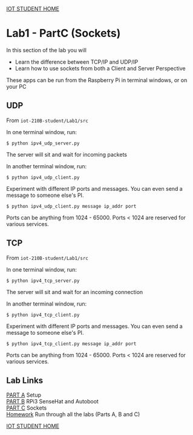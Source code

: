 [IOT STUDENT HOME](https://gitlab.com/Gislason/iot-210B-student/blob/master/README.md)

# Lab1 - PartC (Sockets)

In this section of the lab you will

* Learn the difference between TCP/IP and UDP/IP
* Learn how to use sockets from both a Client and Server Perspective

These apps can be run from the Raspberry Pi in terminal windows, or on your PC

## UDP

From `iot-210B-student/Lab1/src` 

In one terminal window, run:  
```
$ python ipv4_udp_server.py
```

The server will sit and wait for incoming packets

In another terminal window, run:  
```
$ python ipv4_udp_client.py
```

Experiment with different IP ports and messages. You can even send a message to someone else's
PI.

```
$ python ipv4_udp_client.py message ip_addr port
```

Ports can be anything from 1024 - 65000. Ports < 1024 are reserved for various services.


## TCP

From `iot-210B-student/Lab1/src` 

In one terminal window, run:  
```
$ python ipv4_tcp_server.py
```

The server will sit and wait for an incoming connection

In another terminal window, run:  
```
$ python ipv4_tcp_client.py
```

Experiment with different IP ports and messages. You can even send a message to someone else's
PI.

```
$ python ipv4_tcp_client.py message ip_addr port
```

Ports can be anything from 1024 - 65000. Ports < 1024 are reserved for various services.

## Lab Links

[PART A](https://gitlab.com/Gislason/iot-210B-student/tree/master/Lab1/LabPartA.md) Setup  
[PART B](https://gitlab.com/Gislason/iot-210B-student/tree/master/Lab1/LabPartB.md) RPi3 SenseHat and Autoboot  
[PART C](https://gitlab.com/Gislason/iot-210B-student/tree/master/Lab1/LabPartC.md) Sockets  
[Homework](https://gitlab.com/Gislason/iot-210B-student/tree/master/Lab1/homework.md) Run through all the labs (Parts A, B and C)  

[IOT STUDENT HOME](https://gitlab.com/Gislason/iot-210B-student/blob/master/README.md)
